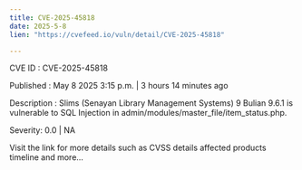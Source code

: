 ```yaml
---
title: CVE-2025-45818
date: 2025-5-8
lien: "https://cvefeed.io/vuln/detail/CVE-2025-45818"

---
```


CVE ID : CVE-2025-45818

Published :  May 8
2025
3:15 p.m. | 3 hours
14 minutes ago

Description : Slims (Senayan Library Management Systems) 9 Bulian 9.6.1 is vulnerable to SQL Injection in admin/modules/master_file/item_status.php.

Severity: 0.0 | NA

Visit the link for more details
such as CVSS details
affected products
timeline
and more...
